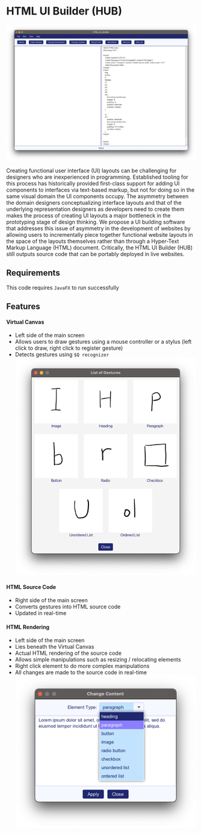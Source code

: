 # HTML UI Builder (HUB)

![Application Main Image](app.png)

Creating functional user interface (UI) layouts can be challenging for designers who are inexperienced in programming. Established tooling for this process has historically provided first-class support for adding UI components to interfaces via text-based markup, but not for doing so in the same visual domain the UI components occupy. The asymmetry between the domain designers conceptualizing interface layouts and that of the underlying representation designers as developers need to create them makes the process of creating UI layouts a major bottleneck in the prototyping stage of design thinking. We propose a UI building software that addresses this issue of asymmetry in the development of websites by allowing users to incrementally piece together functional website layouts in the space of the layouts themselves rather than through a Hyper-Text Markup Language (HTML) document. Critically, the HTML UI Builder (HUB) still outputs source code that can be portably deployed in live websites.

## Requirements
This code requires `JavaFX` to run successfully

## Features

#### Virtual Canvas
- Left side of the main screen
- Allows users to draw gestures using a mouse controller or a stylus (left click to draw, right click to register gesture)
- Detects gestures using `$Q recognizer`
![List of Gestures](gestures.png)

#### HTML Source Code
- Right side of the main screen
- Converts gestures into HTML source code
- Updated in real-time 

#### HTML Rendering
- Left side of the main screen
- Lies beneath the Virtual Canvas
- Actual HTML rendering of the source code
- Allows simple manipulations such as resizing / relocating elements
- Right click element to do more complex manipulations
- All changes are made to the source code in real-time
![feature image](manipulate.png)